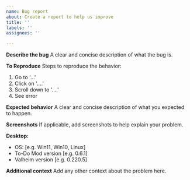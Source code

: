 ```yaml
---
name: Bug report
about: Create a report to help us improve
title: ''
labels: ''
assignees: ''

---
```


**Describe the bug**
A clear and concise description of what the bug is.

**To Reproduce**
Steps to reproduce the behavior:
1. Go to '...'
2. Click on '....'
3. Scroll down to '....'
4. See error

**Expected behavior**
A clear and concise description of what you expected to happen.

**Screenshots**
If applicable, add screenshots to help explain your problem.

**Desktop:**
 - OS: [e.g. Win11, Win10, Linux]
 - To-Do Mod version [e.g. 0.6.1]
 - Valheim version [e.g. 0.220.5]

**Additional context**
Add any other context about the problem here.
